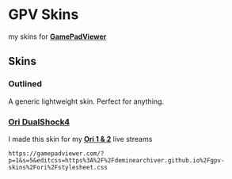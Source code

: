 # GPV Skins
my skins for [**GamePadViewer**](https://gamepadviewer.com/)

## Skins
### Outlined
A generic lightweight skin. Perfect for anything.
### [Ori DualShock4](/ori)
I made this skin for my [**Ori 1 & 2**](https://www.orithegame.com) live streams

```
https://gamepadviewer.com/?p=1&s=5&editcss=https%3A%2F%2Fdeminearchiver.github.io%2Fgpv-skins%2Fori%2Fstylesheet.css
```
